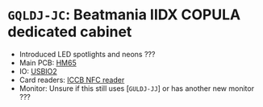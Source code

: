 # `GQLDJ-JC`: Beatmania IIDX COPULA dedicated cabinet

* Introduced LED spotlights and neons ???
* Main PCB: [HM65](../boards.md#hm65)
* IO: [USBIO2](../io.md#usbio2)
* Card readers: [ICCB NFC reader](../io.md#iccb)
* Monitor: Unsure if this still uses [`GULDJ-JJ`] or has another new monitor ???
